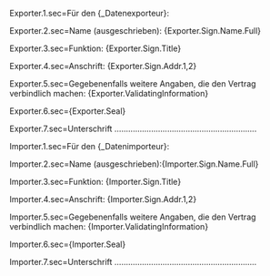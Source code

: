 Exporter.1.sec=Für den {_Datenexporteur}:

Exporter.2.sec=Name (ausgeschrieben): {Exporter.Sign.Name.Full}

Exporter.3.sec=Funktion: {Exporter.Sign.Title}

Exporter.4.sec=Anschrift: {Exporter.Sign.Addr.1,2}

Exporter.5.sec=Gegebenenfalls weitere Angaben, die den Vertrag verbindlich machen: {Exporter.ValidatingInformation}

Exporter.6.sec={Exporter.Seal}

Exporter.7.sec=Unterschrift …...........................................................


Importer.1.sec=Für den {_Datenimporteur}:

Importer.2.sec=Name (ausgeschrieben):{Importer.Sign.Name.Full}

Importer.3.sec=Funktion: {Importer.Sign.Title}

Importer.4.sec=Anschrift: {Importer.Sign.Addr.1,2}

Importer.5.sec=Gegebenenfalls weitere Angaben, die den Vertrag verbindlich machen: {Importer.ValidatingInformation}

Importer.6.sec={Importer.Seal}

Importer.7.sec=Unterschrift …...........................................................